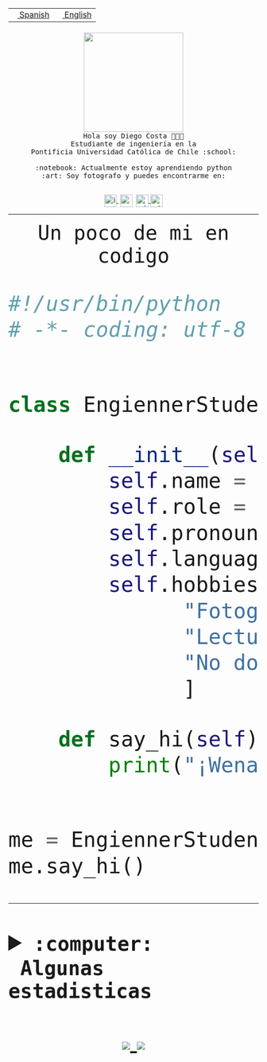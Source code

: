 <table border="0"  align="right">
 <tr><td><a href="README.md"><img src="https://upload.wikimedia.org/wikipedia/commons/thumb/8/89/Bandera_de_Espa%C3%B1a.svg/1200px-Bandera_de_Espa%C3%B1a.svg.png" height="10"> Spanish</a></td>
 <td><a href="README.en.md"><img src="https://upload.wikimedia.org/wikipedia/commons/a/a4/Flag_of_the_United_States.svg" height="10"> English</a></td></tr>
</table><br><br><br>


<p align="center">
  <img src="https://github.com/diegocostares/diegocostares/blob/main/Images/aaa2.gif?raw=true" height="200px">
  <br><samp>
    Hola soy Diego Costa 👨🏻‍💻<br>
    Estudiante de ingeniería en la <br>
    Pontificia Universidad Católica de Chile :school:<br>
  <br>
    :notebook: Actualmente estoy aprendiendo python <br>
    :art: Soy fotografo y puedes encontrarme en: <br>
  <br></samp>
  
</p>

<p align="center">
   <a href="https://instagram.com/diegocosta_no" target="blank">
    <img 
    align="center" src="https://cdn.jsdelivr.net/npm/simple-icons@3.0.1/icons/instagram.svg" alt="instagram" height="25px" width="25px" />
  </a>
  <a style="border: 3px solid; color: white;"href="https://t.me/diegocosta_no" target="blank">
  <img
  align="center" alt="Telegram" width="25px" src="https://icons-for-free.com/iconfiles/png/512/Telegram-1324888767380505522.png" />
</a>
<a href="https://api.whatsapp.com/send?phone=56971897835&text=Hola!" target="blank">
  <img
  align="center" alt="wtsp" width="25px" src="https://img.icons8.com/pastel-glyph/2x/whatsapp--v2.png" />
</a>
<a href="https://www.linkedin.com/in/diego-costa-786249213/" target="blank">
  <img
  align="center" alt="wtsp" width="25px" src="https://img.icons8.com/metro/452/linkedin.png" />
</a>

  </a>
</p>

---


<p align="center"><font size="25"><samp>Un poco de mi en codigo</samp></front></p>


```python
#!/usr/bin/python
# -*- coding: utf-8 -*-


class EngiennerStudent:

    def __init__(self):
        self.name = "Diego Costa"
        self.role = "Estudiante"
        self.pronouns = "he/him"
        self.language_spoken = ["es_CL", "en_US"]
        self.hobbies = [
              "Fotografia",
              "Lectura",
              "No dormir",
              ]

    def say_hi(self):
        print("¡Wena mundo!")


me = EngiennerStudent()
me.say_hi()
```
---
<details>
  <summary><b><samp>:computer: &nbsp;Algunas estadisticas</samp></b></summary>
  <br/></p>

<!--START_SECTION:waka-->
![Code Time](http://img.shields.io/badge/Code%20Time-620%20hrs%2024%20mins-blue)

**Soy nocturno 🦉** 

```text
🌞 Mañana     7 commits      ░░░░░░░░░░░░░░░░░░░░░░░░░   1.52% 
🌆 Día        135 commits    ███████░░░░░░░░░░░░░░░░░░   29.22% 
🌃 Tarde      174 commits    █████████░░░░░░░░░░░░░░░░   37.66% 
🌙 Noche      146 commits    ████████░░░░░░░░░░░░░░░░░   31.6%

```
📅 **Soy más productivo los Miércoles** 

```text
Lunes        36 commits     ██░░░░░░░░░░░░░░░░░░░░░░░   7.79% 
Martes       49 commits     ██░░░░░░░░░░░░░░░░░░░░░░░   10.61% 
Miércoles    141 commits    ███████░░░░░░░░░░░░░░░░░░   30.52% 
Jueves       62 commits     ███░░░░░░░░░░░░░░░░░░░░░░   13.42% 
Viernes      23 commits     █░░░░░░░░░░░░░░░░░░░░░░░░   4.98% 
Sábado       60 commits     ███░░░░░░░░░░░░░░░░░░░░░░   12.99% 
Domingo      91 commits     █████░░░░░░░░░░░░░░░░░░░░   19.7%

```


📊 **Esta semana me dediqué a** 

```text
🐱‍💻 Proyectos: 
cliente                  1 hr 56 mins        ████████████░░░░░░░░░░░░░   47.93% 
servidor                 1 hr 39 mins        ██████████░░░░░░░░░░░░░░░   40.76% 
T3                       14 mins             █░░░░░░░░░░░░░░░░░░░░░░░░   6.0% 
peakyblinder47           12 mins             █░░░░░░░░░░░░░░░░░░░░░░░░   4.97% 
BDD47y74                 0 secs              ░░░░░░░░░░░░░░░░░░░░░░░░░   0.32%

```


 Last Updated on 10/07/2022 10:25:13 UTC
<!--END_SECTION:waka-->
  
  

 <p align="center"> <img src="https://github-readme-stats.vercel.app/api?username=diegocostares&show_icons=true&theme=ayu-mirage" alt="abhisheknaiidu" /></p>
 
</details>

<p align=center>
  <a href="https://github.com/diegocostares">
    <img src="https://badges.pufler.dev/visits/diegocostares/diegocostares?style=flat-square&color=black&logo=github">
  </a>
  <a href="https://github.com/diegocostares?tab=repositories">
    <img src="https://badges.pufler.dev/repos/diegocostares?style=flat-square&color=black&logo=github">
  </a>
</p>
